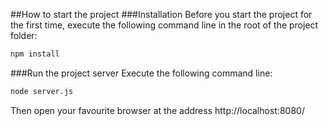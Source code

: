 ##How to start the project
###Installation
Before you start the project for the first time, execute the following command line in the root of the project folder:
```bash
npm install
```
###Run the project server
Execute the following command line:
```bash
node server.js
```

Then open your favourite browser at the address http://localhost:8080/
